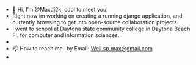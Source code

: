 - 👋 Hi, I’m @Maxdj2k, cool to meet you! 
- Right now im working on creating a running django application, and currently browsing to get into open-source collaboration projects. 
- I went to school at Daytona state community college in Daytona Beach Fl. for computer and information sciences. 
- 
- 📫 How to reach me- by Email: Well.sp.max@gmail.com 
- 

<!---
Maxdj2k/Maxdj2k is a ✨ special ✨ repository because its `README.md` (this file) appears on your GitHub profile.
You can click the Preview link to take a look at your changes.
--->
